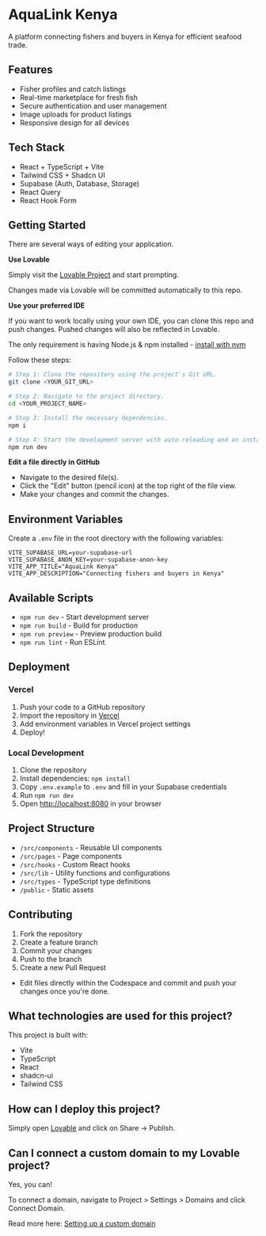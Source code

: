 # AquaLink Kenya

A platform connecting fishers and buyers in Kenya for efficient seafood trade.

## Features

- Fisher profiles and catch listings
- Real-time marketplace for fresh fish
- Secure authentication and user management
- Image uploads for product listings
- Responsive design for all devices

## Tech Stack

- React + TypeScript + Vite
- Tailwind CSS + Shadcn UI
- Supabase (Auth, Database, Storage)
- React Query
- React Hook Form

## Getting Started

There are several ways of editing your application.

**Use Lovable**

Simply visit the [Lovable Project](https://lovable.dev/projects/a26aeace-09ae-415d-879a-bee5f72669f1) and start prompting.

Changes made via Lovable will be committed automatically to this repo.

**Use your preferred IDE**

If you want to work locally using your own IDE, you can clone this repo and push changes. Pushed changes will also be reflected in Lovable.

The only requirement is having Node.js & npm installed - [install with nvm](https://github.com/nvm-sh/nvm#installing-and-updating)

Follow these steps:

```sh
# Step 1: Clone the repository using the project's Git URL.
git clone <YOUR_GIT_URL>

# Step 2: Navigate to the project directory.
cd <YOUR_PROJECT_NAME>

# Step 3: Install the necessary dependencies.
npm i

# Step 4: Start the development server with auto-reloading and an instant preview.
npm run dev
```

**Edit a file directly in GitHub**

- Navigate to the desired file(s).
- Click the "Edit" button (pencil icon) at the top right of the file view.
- Make your changes and commit the changes.

## Environment Variables

Create a `.env` file in the root directory with the following variables:

```env
VITE_SUPABASE_URL=your-supabase-url
VITE_SUPABASE_ANON_KEY=your-supabase-anon-key
VITE_APP_TITLE="AquaLink Kenya"
VITE_APP_DESCRIPTION="Connecting fishers and buyers in Kenya"
```

## Available Scripts

- `npm run dev` - Start development server
- `npm run build` - Build for production
- `npm run preview` - Preview production build
- `npm run lint` - Run ESLint

## Deployment

### Vercel

1. Push your code to a GitHub repository
2. Import the repository in [Vercel](https://vercel.com/new)
3. Add environment variables in Vercel project settings
4. Deploy!

### Local Development

1. Clone the repository
2. Install dependencies: `npm install`
3. Copy `.env.example` to `.env` and fill in your Supabase credentials
4. Run `npm run dev`
5. Open [http://localhost:8080](http://localhost:8080) in your browser

## Project Structure

- `/src/components` - Reusable UI components
- `/src/pages` - Page components
- `/src/hooks` - Custom React hooks
- `/src/lib` - Utility functions and configurations
- `/src/types` - TypeScript type definitions
- `/public` - Static assets

## Contributing

1. Fork the repository
2. Create a feature branch
3. Commit your changes
4. Push to the branch
5. Create a new Pull Request
- Edit files directly within the Codespace and commit and push your changes once you're done.

## What technologies are used for this project?

This project is built with:

- Vite
- TypeScript
- React
- shadcn-ui
- Tailwind CSS

## How can I deploy this project?

Simply open [Lovable](https://lovable.dev/projects/a26aeace-09ae-415d-879a-bee5f72669f1) and click on Share -> Publish.

## Can I connect a custom domain to my Lovable project?

Yes, you can!

To connect a domain, navigate to Project > Settings > Domains and click Connect Domain.

Read more here: [Setting up a custom domain](https://docs.lovable.dev/tips-tricks/custom-domain#step-by-step-guide)
